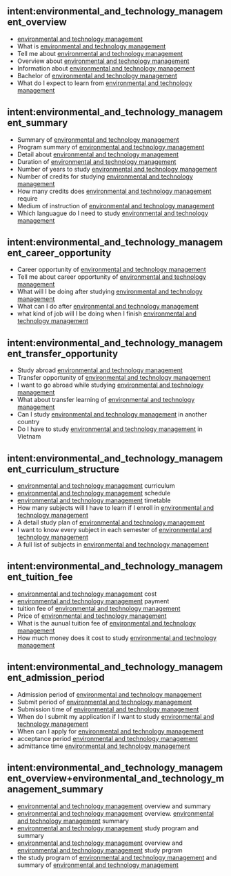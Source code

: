 ## intent:environmental_and_technology_management_overview
- [environmental and technology management](uni)
- What is [environmental and technology management](uni)
- Tell me about [environmental and technology management](uni)
- Overview about [environmental and technology management](uni)
- Information about [environmental and technology management](uni)
- Bachelor of [environmental and technology management](uni)
- What do I expect to learn from [environmental and technology management](uni)

## intent:environmental_and_technology_management_summary
- Summary of [environmental and technology management](uni)
- Program summary of [environmental and technology management](uni)
- Detail about [environmental and technology management](uni)
- Duration of [environmental and technology management](uni)
- Number of years to study [environmental and technology management](uni)
- Number of credits for studying [environmental and technology management](uni)
- How many credits does [environmental and technology management](uni) require
- Medium of instruction of [environmental and technology management](uni)
- Which languague do I need to study [environmental and technology management](uni)

## intent:environmental_and_technology_management_career_opportunity
- Career opportunity of [environmental and technology management](uni)
- Tell me about career opportunity of [environmental and technology management](uni)
- What will I be doing after studying [environmental and technology management](uni)
- What can I do after [environmental and technology management](uni)
- what kind of job will I be doing when I finish [environmental and technology management](uni)

## intent:environmental_and_technology_management_transfer_opportunity
- Study abroad [environmental and technology management](uni)
- Transfer opportunity of [environmental and technology management](uni)
- I want to go abroad while studying [environmental and technology management](uni)
- What about transfer learning of [environmental and technology management](uni)
- Can I study [environmental and technology management](uni) in another country
- Do I have to study [environmental and technology management](uni) in Vietnam

## intent:environmental_and_technology_management_curriculum_structure
- [environmental and technology management](uni) curriculum
- [environmental and technology management](uni) schedule
- [environmental and technology management](uni) timetable
- How many subjects will I have to learn if I enroll in [environmental and technology management](uni)
- A detail study plan of [environmental and technology management](uni)
- I want to know every subject in each semester of [environmental and technology management](uni)
- A full list of subjects in [environmental and technology management](uni)

## intent:environmental_and_technology_management_tuition_fee
- [environmental and technology management](uni) cost
- [environmental and technology management](uni) payment
- tuition fee of [environmental and technology management](uni)
- Price of [environmental and technology management](uni)
- What is the aunual tuition fee of [environmental and technology management](uni)
- How much money does it cost to study [environmental and technology management](uni)

## intent:environmental_and_technology_management_admission_period
- Admission period of [environmental and technology management](uni)
- Submit period of [environmental and technology management](uni)
- Submission time of [environmental and technology management](uni)
- When do I submit my application if I want to study [environmental and technology management](uni)
- When can I apply for [environmental and technology management](uni)
- acceptance period [environmental and technology management](uni)
- admittance time [environmental and technology management](uni)

## intent:environmental_and_technology_management_overview+environmental_and_technology_management_summary
- [environmental and technology management](uni) overview and summary
- [environmental and technology management](uni) overview. [environmental and technology management](uni) summary
- [environmental and technology management](uni) study program and summary
- [environmental and technology management](uni) overview and [environmental and technology management](uni) study prgram
- the study program of [environmental and technology management](uni) and summary of [environmental and technology management](uni)
